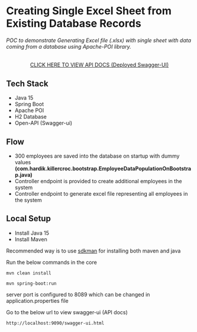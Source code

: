 # Creating Single Excel Sheet from Existing Database Records

###### POC to demonstrate Generating Excel file (.xlsx) with single sheet with data coming from a database using Apache-POI library.

<center>
	<a target='_blank' href='https://killercroc.herokuapp.com/killercroc/swagger-ui.html'>CLICK HERE TO VIEW API DOCS (Deployed Swagger-UI)</a>
</center>

## Tech Stack

* Java 15
* Spring Boot
* Apache POI
* H2 Database
* Open-API (Swagger-ui)

## Flow

* 300 employees are saved into the database on startup with dummy values **(com.hardik.killercroc.bootstrap.EmployeeDataPopulationOnBootstrap.java)**
* Controller endpoint is provided to create additional employees in the system
* Controller endpoint to generate excel file representing all employees in the system

## Local Setup

* Install Java 15
* Install Maven

Recommended way is to use [sdkman](https://sdkman.io/) for installing both maven and java

Run the below commands in the core

```
mvn clean install
```

```
mvn spring-boot:run

```

server port is configured to 8089 which can be changed in application.properties file

Go to the below url to view swagger-ui (API docs)

```
http://localhost:9090/swagger-ui.html
```